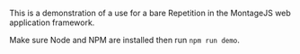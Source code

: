 This is a demonstration of a use for a bare Repetition in the MontageJS
web application framework.

Make sure Node and NPM are installed then run `npm run demo`.
